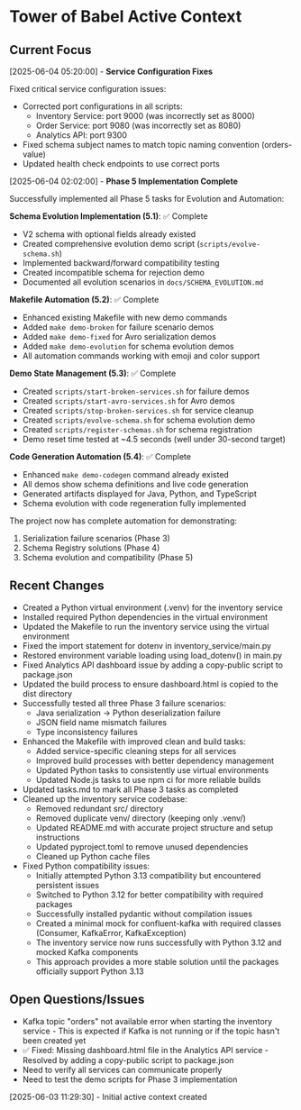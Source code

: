 # Tower of Babel Active Context

## Current Focus
[2025-06-04 05:20:00] - **Service Configuration Fixes**

Fixed critical service configuration issues:

- Corrected port configurations in all scripts:
  - Inventory Service: port 9000 (was incorrectly set as 8000)
  - Order Service: port 9080 (was incorrectly set as 8080)
  - Analytics API: port 9300
- Fixed schema subject names to match topic naming convention (orders-value)
- Updated health check endpoints to use correct ports

[2025-06-04 02:02:00] - **Phase 5 Implementation Complete**

Successfully implemented all Phase 5 tasks for Evolution and Automation:

**Schema Evolution Implementation (5.1)**: ✅ Complete
- V2 schema with optional fields already existed
- Created comprehensive evolution demo script (`scripts/evolve-schema.sh`)
- Implemented backward/forward compatibility testing
- Created incompatible schema for rejection demo
- Documented all evolution scenarios in `docs/SCHEMA_EVOLUTION.md`

**Makefile Automation (5.2)**: ✅ Complete  
- Enhanced existing Makefile with new demo commands
- Added `make demo-broken` for failure scenario demos
- Added `make demo-fixed` for Avro serialization demos
- Added `make demo-evolution` for schema evolution demos
- All automation commands working with emoji and color support

**Demo State Management (5.3)**: ✅ Complete
- Created `scripts/start-broken-services.sh` for failure demos
- Created `scripts/start-avro-services.sh` for Avro demos  
- Created `scripts/stop-broken-services.sh` for service cleanup
- Created `scripts/evolve-schema.sh` for schema evolution demo
- Created `scripts/register-schemas.sh` for schema registration
- Demo reset time tested at ~4.5 seconds (well under 30-second target)

**Code Generation Automation (5.4)**: ✅ Complete
- Enhanced `make demo-codegen` command already existed
- All demos show schema definitions and live code generation
- Generated artifacts displayed for Java, Python, and TypeScript
- Schema evolution with code regeneration fully implemented

The project now has complete automation for demonstrating:
1. Serialization failure scenarios (Phase 3)
2. Schema Registry solutions (Phase 4)  
3. Schema evolution and compatibility (Phase 5)

## Recent Changes
- Created a Python virtual environment (.venv) for the inventory service
- Installed required Python dependencies in the virtual environment
- Updated the Makefile to run the inventory service using the virtual environment
- Fixed the import statement for dotenv in inventory_service/main.py
- Restored environment variable loading using load_dotenv() in main.py
- Fixed Analytics API dashboard issue by adding a copy-public script to package.json
- Updated the build process to ensure dashboard.html is copied to the dist directory
- Successfully tested all three Phase 3 failure scenarios:
  - Java serialization → Python deserialization failure
  - JSON field name mismatch failures
  - Type inconsistency failures
- Enhanced the Makefile with improved clean and build tasks:
  - Added service-specific cleaning steps for all services
  - Improved build processes with better dependency management
  - Updated Python tasks to consistently use virtual environments
  - Updated Node.js tasks to use npm ci for more reliable builds
- Updated tasks.md to mark all Phase 3 tasks as completed
- Cleaned up the inventory service codebase:
  - Removed redundant src/ directory
  - Removed duplicate venv/ directory (keeping only .venv/)
  - Updated README.md with accurate project structure and setup instructions
  - Updated pyproject.toml to remove unused dependencies
  - Cleaned up Python cache files
- Fixed Python compatibility issues:
  - Initially attempted Python 3.13 compatibility but encountered persistent issues
  - Switched to Python 3.12 for better compatibility with required packages
  - Successfully installed pydantic without compilation issues
  - Created a minimal mock for confluent-kafka with required classes (Consumer, KafkaError, KafkaException)
  - The inventory service now runs successfully with Python 3.12 and mocked Kafka components
  - This approach provides a more stable solution until the packages officially support Python 3.13

## Open Questions/Issues
- Kafka topic "orders" not available error when starting the inventory service - This is expected if Kafka is not running or if the topic hasn't been created yet
- ✅ Fixed: Missing dashboard.html file in the Analytics API service - Resolved by adding a copy-public script to package.json
- Need to verify all services can communicate properly
- Need to test the demo scripts for Phase 3 implementation

[2025-06-03 11:29:30] - Initial active context created

